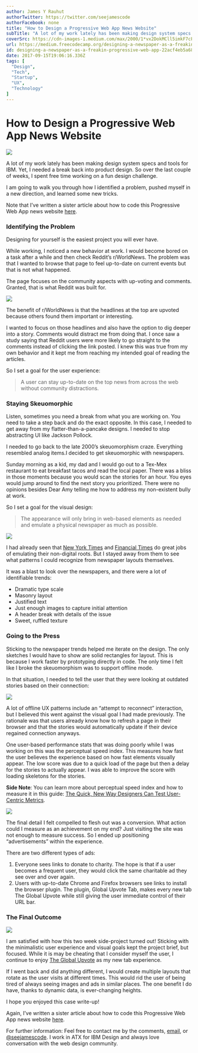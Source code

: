 ```yaml
---
author: James Y Rauhut
authorTwitter: https://twitter.com/seejamescode
authorFacebook: none
title: "How to Design a Progressive Web App News Website"
subTitle: "A lot of my work lately has been making design system specs and tools for IBM. Yet, I needed a break back into product design. So over th..."
coverSrc: https://cdn-images-1.medium.com/max/2000/1*vx2DokMCll5imkF7cFP0EQ.png
url: https://medium.freecodecamp.org/designing-a-newspaper-as-a-freakin-progressive-web-app-22acf4eb5a68
id: designing-a-newspaper-as-a-freakin-progressive-web-app-22acf4eb5a68
date: 2017-09-15T19:06:16.336Z
tags: [
  "Design",
  "Tech",
  "Startup",
  "UX",
  "Technology"
]
---
```

# How to Design a Progressive Web App News Website







![](https://cdn-images-1.medium.com/max/2000/1*vx2DokMCll5imkF7cFP0EQ.png)







A lot of my work lately has been making design system specs and tools for IBM. Yet, I needed a break back into product design. So over the last couple of weeks, I spent free time working on a fun design challenge.

I am going to walk you through how I identified a problem, pushed myself in a new direction, and learned some new tricks.

Note that I’ve written a sister article about how to code this Progressive Web App news website [here](https://medium.freecodecamp.org/coding-a-newspaper-as-a-freakin-progressive-web-app-e456d4a2b9cd).

### Identifying the Problem

Designing for yourself is the easiest project you will ever have.

While working, I noticed a new behavior at work. I would become bored on a task after a while and then check Reddit’s r/WorldNews. The problem was that I wanted to browse that page to feel up-to-date on current events but that is not what happened.

The page focuses on the community aspects with up-voting and comments. Granted, that is what Reddit was built for.







![](https://cdn-images-1.medium.com/max/2000/1*1sYlvFiZfqM-r6cPGsXdWw.png)







The benefit of r/WorldNews is that the headlines at the top are upvoted because others found them important or interesting.

I wanted to focus on those headlines and also have the option to dig deeper into a story. Comments would distract me from doing that. I once saw a study saying that Reddit users were more likely to go straight to the comments instead of clicking the link posted. I knew this was true from my own behavior and it kept me from reaching my intended goal of reading the articles.

So I set a goal for the user experience:

> A user can stay up-to-date on the top news from across the web without community distractions.

### Staying Skeuomorphic

Listen, sometimes you need a break from what you are working on. You need to take a step back and do the exact opposite. In this case, I needed to get away from my flatter-than-a-pancake designs. I needed to stop abstracting UI like Jackson Pollock.

I needed to go back to the late 2000’s skeuomorphism craze. Everything resembled analog items.I decided to get skeuomorphic with newspapers.

Sunday morning as a kid, my dad and I would go out to a Tex-Mex restaurant to eat breakfast tacos and read the local paper. There was a bliss in those moments because you would scan the stories for an hour. You eyes would jump around to find the next story you prioritized. There were no opinions besides Dear Amy telling me how to address my non-existent bully at work.

So I set a goal for the visual design:

> The appearance will only bring in web-based elements as needed and emulate a physical newspaper as much as possible.



![](https://cdn-images-1.medium.com/max/1600/1*QFX7nWBeIaXqD0J_f5zq3w.png)



I had already seen that [New York Times](https://www.nytimes.com/) and [Financial Times](https://www.ft.com/) do great jobs of emulating their non-digital roots. But I stayed away from them to see what patterns I could recognize from newspaper layouts themselves.

It was a blast to look over the newspapers, and there were a lot of identifiable trends:

*   Dramatic type scale
*   Masonry layout
*   Justified text
*   Just enough images to capture initial attention
*   A header break with details of the issue
*   Sweet, ruffled texture

### Going to the Press

Sticking to the newspaper trends helped me iterate on the design. The only sketches I would have to show are solid rectangles for layout. This is because I work faster by prototyping directly in code. The only time I felt like I broke the skeuomorphism was to support offline mode.

In that situation, I needed to tell the user that they were looking at outdated stories based on their connection:



![](https://cdn-images-1.medium.com/max/1600/1*SYTUYpSp3SeF5MaUE2DdKw.png)



A lot of offline UX patterns include an “attempt to reconnect” interaction, but I believed this went against the visual goal I had made previously. The rationale was that users already know how to refresh a page in their browser and that the stories would automatically update if their device regained connection anyways.

One user-based performance stats that was doing poorly while I was working on this was the perceptual speed index. This measures how fast the user believes the experience based on how fast elements visually appear. The low score was due to a quick load of the page but then a delay for the stories to actually appear. I was able to improve the score with loading skeletons for the stories.

**Side Note**: You can learn more about perceptual speed index and how to measure it in this guide: [The Quick, New Way Designers Can Test User-Centric Metrics](https://medium.com/design-ibm/the-quick-new-way-designers-can-test-user-centric-metrics-37e78daf48df).



![](https://cdn-images-1.medium.com/max/1600/1*8xT9w6Zz8jtjimyOkrLCiQ.png)



The final detail I felt compelled to flesh out was a conversion. What action could I measure as an achievement on my end? Just visiting the site was not enough to measure success. So I ended up positioning “advertisements” within the experience.

There are two different types of ads:

1.  Everyone sees links to donate to charity. The hope is that if a user becomes a frequent user, they would click the same charitable ad they see over and over again.
2.  Users with up-to-date Chrome and Firefox browsers see links to install the browser plugin. The plugin, Global Upvote Tab, makes every new tab The Global Upvote while still giving the user immediate control of their URL bar.

### The Final Outcome



![](https://cdn-images-1.medium.com/max/1600/1*fCWIqJmHFT8BuiyzgXFYmQ.png)



I am satisfied with how this two week side-project turned out! Sticking with the minimalistic user experience and visual goals kept the project brief, but focused. While it is may be cheating that I consider myself the user, I continue to enjoy [The Global Upvote](https://www.globalupvote.com/) as my new tab experience.

If I went back and did anything different, I would create multiple layouts that rotate as the user visits at different times. This would rid the user of being tired of always seeing images and ads in similar places. The one benefit I do have, thanks to dynamic data, is ever-changing heights.

I hope you enjoyed this case write-up!

Again, I’ve written a sister article about how to code this Progressive Web App news website [here](https://medium.freecodecamp.org/coding-a-newspaper-as-a-freakin-progressive-web-app-e456d4a2b9cd).

For further information: Feel free to contact me by the comments, [email](mailto:james@seejamescode.com), or [@seejamescode](https://twitter.com/seejamescode). I work in ATX for IBM Design and always love conversation with the web design community.








